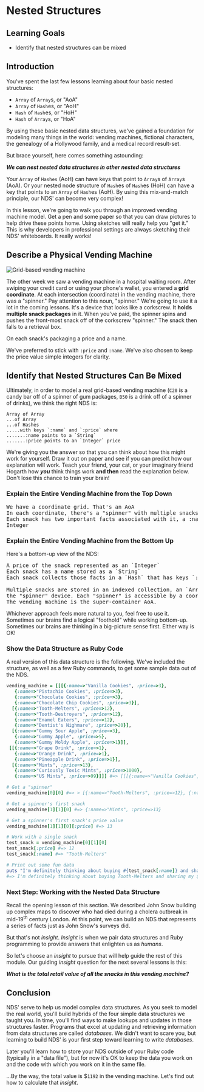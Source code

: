 # Nested Structures

## Learning Goals

- Identify that nested structures can be mixed

## Introduction

You've spent the last few lessons learning about four basic nested structures:

* `Array` of `Array`s, or "AoA"
* `Array` of `Hash`es, or "AoH"
* `Hash` of `Hash`es, or "HoH"
* `Hash` of `Array`s, or "HoA"

By using these basic nested data structures, we've gained a foundation for
modeling many things in the world: vending machines, fictional characters,
the genealogy of a Hollywood family, and a medical record result-set.

But brace yourself, here comes something astounding:

***We can nest nested data structures in other nested data structures***

Your `Array` of `Hashes` (AoH) can have keys that point to `Array`s of `Array`s
(AoA). Or your nested node structure of `Hash`es of `Hash`es (HoH) can have a
key that points to an `Array` of `Hash`es (AoH). By using this mix-and-match
principle, our NDS' can become very complex!

In this lesson, we're going to walk you through an improved vending
machine model. Get a pen and some paper so that you can draw
pictures to help drive these points home. Using sketches will really
help you "get it." This is why developers in professional settings are
always sketching their NDS' whiteboards. It really works!

## Describe a Physical Vending Machine

![Grid-based vending machine](https://curriculum-content.s3.amazonaws.com/programming-univbasics-5/nested-arrays-lab/vending_grid.png)

The other week we saw a vending machine in a hospital waiting room. After
swiping your credit card or using your phone's wallet, you entered a **grid
coordinate**.  At each intersection (coordinate) in the vending machine, there
was a "spinner." Pay attention to this noun, "spinner." We're going to use it a
lot in the coming lessons. It's a device that looks like a corkscrew. It
**holds multiple snack packages** in it.  When you've paid, the spinner spins
and pushes the front-most snack off of the corkscrew "spinner." The snack then
falls to a retrieval box.

On each snack's packaging a price and a name.

We've preferred to stick with `:price` and `:name`. We've also chosen to keep
the price value simple integers for clarity.

## Identify that Nested Structures Can Be Mixed

Ultimately, in order to model a real grid-based vending machine (`C20` is a candy
bar off of a spinner of gum packages, `B50` is a drink off of a spinner of
drinks), we think the right NDS is:

```text
Array of Array
...of Array
...of Hashes
.....with keys `:name` and `:price` where
.......:name points to a `String`
.......:price points to an `Integer` price
```

We're giving you the answer so that you can think about how this might work for
yourself. Draw it out on paper and see if you can predict how our explanation
will work. Teach your friend, your cat, or your imaginary friend Hogarth how ***you***
think things work **and then** read the explanation below. Don't lose this chance
to train your brain!

### Explain the Entire Vending Machine from the Top Down

<pre>
We have a coordinate grid. That's an AoA
In each coordinate, there's a "spinner" with multiple snacks
Each snack has two important facts associated with it, a :name String and a :price
Integer
</pre>

### Explain the Entire Vending Machine from the Bottom Up

Here's a bottom-up view of the NDS:

<pre>
A price of the snack represented as an `Integer`
Each snack has a name stored as a `String`
Each snack collects those facts in a `Hash` that has keys `:name` and `:price`.

Multiple snacks are stored in an indexed collection, an `Array`, that represents
the "spinner" device. Each "spinner" is accessible by a coordinate within an AoA "grid."
The vending machine is the super-container AoA.
</pre>

Whichever approach feels more natural to you, feel free to use it. Sometimes
our brains find a logical "foothold" while working bottom-up. Sometimes our
brains are thinking in a big-picture sense first. Either way is OK!

### Show the Data Structure as Ruby Code

A real version of this data structure is the following. We've included the
structure, as well as a few Ruby commands, to get some sample data out of
the NDS.

```ruby
vending_machine = [[[{:name=>"Vanilla Cookies", :price=>3},
   {:name=>"Pistachio Cookies", :price=>3},
   {:name=>"Chocolate Cookies", :price=>3},
   {:name=>"Chocolate Chip Cookies", :price=>3}],
  [{:name=>"Tooth-Melters", :price=>12},
   {:name=>"Tooth-Destroyers", :price=>12},
   {:name=>"Enamel Eaters", :price=>12},
   {:name=>"Dentist's Nighmare", :price=>20}],
  [{:name=>"Gummy Sour Apple", :price=>3},
   {:name=>"Gummy Apple", :price=>5},
   {:name=>"Gummy Moldy Apple", :price=>1}]],
 [[{:name=>"Grape Drink", :price=>1},
   {:name=>"Orange Drink", :price=>1},
   {:name=>"Pineapple Drink", :price=>1}],
  [{:name=>"Mints", :price=>13},
   {:name=>"Curiously Toxic Mints", :price=>1000},
   {:name=>"US Mints", :price=>99}]]] #=> [[[{:name=>"Vanilla Cookies", :price=>3}, {:name=>"Pistachio Cookies", :price=>3}, {:name=>"Chocolate Cookies", :price=>3}, {:name=>"Chocolate Chip Cookies", :price=>3}], [{:name=>"Tooth-Melters", :price=>12}, {:name=>"Tooth-Destroyers", :price=>12}, {:name=>"Enamel Eaters", :price=>12}, {:name=>"Dentist's Nighmare", :price=>20}], [{:name=>"Gummy Sour Apple", :price=>3}, {:name=>"Gummy Apple", :price=>5}, {:name=>"Gummy Moldy Apple", :price=>1}]], [[{:name=>"Grape Drink", :price=>1}, {:name=>"Orange Drink", :price=>1}, {:name=>"Pineapple Drink", :price=>1}], [{:name=>"Mints", :price=>13}, {:name=>"Curiously Toxic Mints", :price=>1000}, {:name=>"US Mints", :price=>99}]]]

# Get a "spinner"
vending_machine[0][0] #=> > [{:name=>"Tooth-Melters", :price=>12}, {:name=>"Tooth-Destroyers", :price=>12}, {:name=>"Enamel Eaters", :price=>12}, {:name=>"Dentist's Nighmare", :price=>20}]

# Get a spinner's first snack
vending_machine[1][1][0] #=> {:name=>"Mints", :price=>13}

# Get a spinner's first snack's price value
vending_machine[1][1][0][:price] #=> 13

# Work with a single snack
test_snack = vending_machine[0][1][0]
test_snack[:price] #=> 12
test_snack[:name] #=> "Tooth-Melters"

# Print out some fun data
puts "I'm definitely thinking about buying #{test_snack[:name]} and sharing my $#{test_snack[:price]} investment"
#=> I'm definitely thinking about buying Tooth-Melters and sharing my $12 investment
```

### Next Step: Working with the Nested Data Structure

Recall the opening lesson of this section. We described John Snow building up
complex maps to discover who had died during a cholera outbreak in
mid-19<sup>th</sup> century London. At this point, we can build an NDS that
represents a series of facts just as John Snow's surveys did.

But that's not _insight_. _Insight_ is when we pair data structures and Ruby
programming to provide answers that enlighten us as _humans_.

So let's choose an _insight_ to pursue that will help guide the rest of this
module.  Our guiding _insight_ question for the next several lessons is this:

***What is the total retail value of all the snacks in this vending machine?***

## Conclusion

NDS' serve to help us model complex data structures. As you seek to model the
real world, you'll build hybrids of the four simple data structures we taught
you. In time, you'll find ways to make lookups and updates in those structures
faster. Programs that excel at updating and retrieving information from data
structures are called _databases_. We didn't want to scare you, but learning to
build NDS' is your first step toward learning to write _databases_.

Later you'll learn how to store your NDS outside of your Ruby code (typically
in a "data file"), but for now it's OK to keep the data you work on and the
code with which you work on it in the same file.

...By the way, the total value is $`1192` in the vending machine.  Let's
find out how to calculate that _insight_.
